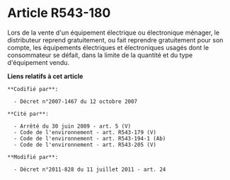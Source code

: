 # Article R543-180

Lors de la vente d'un équipement électrique ou électronique ménager, le distributeur reprend gratuitement, ou fait reprendre
gratuitement pour son compte, les équipements électriques et électroniques usagés dont le consommateur se défait, dans la
limite de la quantité et du type d'équipement vendu.

**Liens relatifs à cet article**

	**Codifié par**:

	  - Décret n°2007-1467 du 12 octobre 2007

	**Cité par**:

	  - Arrêté du 30 juin 2009 - art. 5 (V)
	  - Code de l'environnement - art. R543-179 (V)
	  - Code de l'environnement - art. R543-194-1 (Ab)
	  - Code de l'environnement - art. R543-205 (V)

	**Modifié par**:

	  - Décret n°2011-828 du 11 juillet 2011 - art. 24
